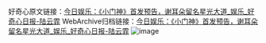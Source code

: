 好奇心原文链接：[今日娱乐：《小门神》首发预告，谢耳朵留名星光大道_娱乐_好奇心日报-陆云霏](https://www.qdaily.com/articles/7364.html)
WebArchive归档链接：[今日娱乐：《小门神》首发预告，谢耳朵留名星光大道_娱乐_好奇心日报-陆云霏](http://web.archive.org/web/20190623172301/https://www.qdaily.com/articles/7364.html)
![image](http://ww3.sinaimg.cn/large/007d5XDply1g3wjeut02cj30u04t74qp)